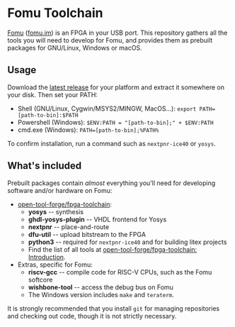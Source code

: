 # Fomu Toolchain

[Fomu](https://github.com/im-tomu/fomu-hardware) ([fomu.im](https://fomu.im)) is an FPGA in your USB port.  This repository gathers all the tools you will need to develop for Fomu, and provides them as prebuilt packages for GNU/Linux, Windows or macOS.

## Usage

Download the [latest release](https://github.com/im-tomu/fomu-toolchain/releases/latest) for your platform and extract it somewhere on your disk.  Then set your PATH:

* Shell (GNU/Linux, Cygwin/MSYS2/MINGW, MacOS...): `export PATH=[path-to-bin]:$PATH`
* Powershell (Windows): `$ENV:PATH = "[path-to-bin];" + $ENV:PATH`
* cmd.exe (Windows): `PATH=[path-to-bin];%PATH%`

To confirm installation, run a command such as `nextpnr-ice40` or `yosys`.

## What's included

Prebuilt packages contain _almost_ everything you'll need for developing software and/or hardware on Fomu:

* [open-tool-forge/fpga-toolchain](https://github.com/open-tool-forge/fpga-toolchain):
  * **yosys** -- synthesis
  * **ghdl-yosys-plugin** -- VHDL frontend for Yosys
  * **nextpnr** -- place-and-route
  * **dfu-util** -- upload bitstream to the FPGA
  * **python3** -- required for `nextpnr-ice40` and for building litex projects
  * Find the list of all tools at [open-tool-forge/fpga-toolchain: Introduction](https://github.com/open-tool-forge/fpga-toolchain#introduction).
* Extras, specific for Fomu:
  * **riscv-gcc** -- compile code for RISC-V CPUs, such as the Fomu softcore
  * **wishbone-tool** -- access the debug bus on Fomu
  * The Windows version includes `make` and `teraterm`.

It is strongly recommended that you install `git` for managing repositories and checking out code, though it is not strictly necessary.
